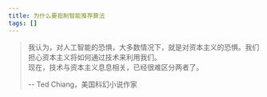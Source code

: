 ```yaml
---
title: 为什么要抵制智能推荐算法
tags: []
---
```


> 我认为，对人工智能的恐惧，大多数情况下，就是对资本主义的恐惧。我们担心资本主义将如何通过技术来利用我们。  
> 现在，技术与资本主义息息相关，已经很难区分两者了。  
> 
> -- Ted Chiang，美国科幻小说作家
